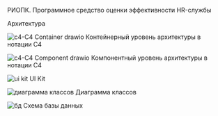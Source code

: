 РИОПК. Программное средство оценки эффективности HR-службы

Архитектура

![c4-C4 Container drawio](https://github.com/user-attachments/assets/9cd72e0b-260b-4a20-ba7c-72c4ffca3114)
Контейнерный уровень архитектуры в нотации C4

![c4-C4 Component drawio](https://github.com/user-attachments/assets/ef1a0306-8f36-4404-bebc-4b226e978854)
Компонентный уровень архитектуры в нотации C4

![ui kit](https://github.com/user-attachments/assets/6a5c1e0f-3f6b-4ea6-a074-4004ff5f7d33)
UI Kit

![диаграмма классов](https://github.com/user-attachments/assets/c522558c-5490-4e87-998f-cc595df0ae80)
Диаграмма классов

![бд](https://github.com/user-attachments/assets/86032051-fea9-4cd6-a1d2-80a849249781)
Схема базы данных

